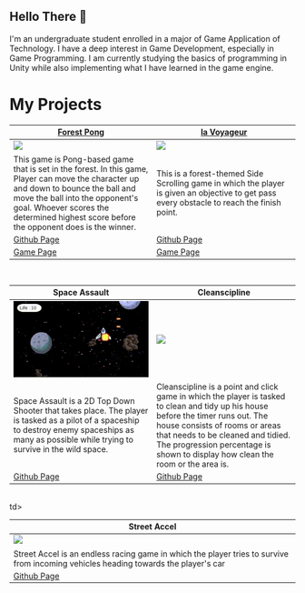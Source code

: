 ## Hello There 👋
I'm an undergraduate student enrolled in a major of Game Application of Technology. I have a deep interest in Game Development, especially in Game Programming. I am currently studying the basics of programming in Unity while also implementing what I have learned in the game engine.  

# My Projects
<table width="100%">
  <thead>
    <tr>
      <th width="50%"><a href="https://yehuda-ekglecia.itch.io/forest-pong"> Forest Pong </a></th>
      <th width="50%"><a href="https://yehuda-ekglecia.itch.io/la-voyageur"> la Voyageur </a></th>
    </tr>
  </thead>
  <tbody>
    <tr>
      <td> <img src="https://github.com/gityehuda/gityehuda/blob/main/img/Forest%20pong%20-%20Made%20with%20Clipchamp.gif"> </td>
      <td> <img src="https://github.com/gityehuda/gityehuda/blob/main/img/la%20Voyageur%20-%20Made%20with%20Clipchamp.gif"> </td>
    </tr>
    <tr>
      <td vallign="text-top"> This game is Pong-based game that is set in the forest. In this game, Player can move the character up and down to bounce the ball and move the ball into the opponent's goal. Whoever scores the determined highest score before the opponent does is the winner.</td>
      <td vallign="text-top"> This is a forest-themed Side Scrolling game in which the player is given an objective to get pass every obstacle to reach the finish point. </td>
    </tr>
    <tr>
      <td><a href="https://github.com/gityehuda/LB-Game-Prog-Pong.git"> Github Page </td>
      <td><a href="https://github.com/gityehuda/LB-Game-Prog-Side-Scroll.git"> Github Page </td>
    </tr>
    </tr>
    <tr>
      <td> <a href="https://yehuda-ekglecia.itch.io/forest-pong"> Game Page </td>
      <td> <a href="https://yehuda-ekglecia.itch.io/la-voyageur"> Game Page </td>
    </tr>
  </tbody>
</table>
        
<br>

<table width="100%"> 
  <thead>
    <tr>
      <th width="50%"> Space Assault </th>
      <th width="50%"> Cleanscipline </th>
    </tr>
  </thead>
  <tbody>
    <tr>
      <td> <img src="https://github.com/gityehuda/gityehuda/blob/main/img/Space%20Assault%20-%20Made%20with%20Clipchamp.gif"> </td>
      <td> <img src="https://github.com/gityehuda/gityehuda/blob/main/img/Cleanscipline%20-%20Made%20with%20Clipchamp.gif"> </td>
    </tr>
    <tr>
      <td vallign="text-top"> Space Assault is a 2D Top Down Shooter that takes place. The player is tasked as a pilot of a spaceship to destroy enemy spaceships as many as possible while trying to survive in the wild space. </td>
       <td vallign="text-top"> Cleanscipline is a point and click game in which the player is tasked to clean and tidy up his house before the timer runs out. The house consists of rooms or areas that needs to be cleaned and tidied. The progression percentage is shown to display how clean the room or the area is. </td>
    </tr>
    <tr>
      <td> <a href="https://github.com/gityehuda/LB-Game-Top-Down-Shooter.git"> Github Page </td>
      <td> <a href="https://github.com/gityehuda/Software-Engineering.git"> Github Page </td>
    </tr>
  </tbody>
</table>

<br>

<table width="100%">
  <thead>
    <tr>
      <th width="50%"> Street Accel </th>
    </tr>
  </thead>
  <tbody>
    <tr>
      <td> <img src="https://github.com/gityehuda/gityehuda/blob/main/img/Street%20Accel%20-%20Made%20with%20Clipchamp.gif"> </td>
    </tr>
    <tr>
      <td vallign="text-top"> Street Accel is an endless racing game in which the player tries to survive from incoming vehicles heading towards the player's car </td>td>
    </tr>
    <tr>
      <td> <a href="https://github.com/gityehuda/Street-Accel.git"> Github Page </td>
    </tr>
  </tbody>
</table>

<br>
